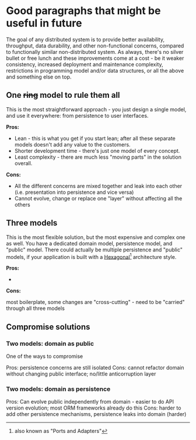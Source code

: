 # Good paragraphs that might be useful in future 

The goal of any distributed system is to provide better availability, throughput, data durability, and other 
non-functional concerns, compared to functionally similar non-distributed system. As always, there's no silver bullet 
or free lunch and these improvements come at a cost - be it weaker consistency, increased deployment and maintenance 
complexity, restrictions in programming model and/or data structures, or all the above and something else on top.



## One ~~ring~~ model to rule them all

This is the most straightforward approach - you just design a single model, and use it everywhere: from persistence to
user interfaces.

**Pros:**

* Lean - this is what you get if you start lean; after all these separate models doesn't add any value to the customers.
* Shorter development time - there's just one model of every concept.
* Least complexity - there are much less "moving parts" in the solution overall.

**Cons:**

* All the different concerns are mixed together and leak into each other (i.e. presentation into persistence 
and vice versa)
* Cannot evolve, change or replace one "layer" without affecting all the others

## Three models

This is the most flexible solution, but the most expensive and complex one as well. You have a dedicated domain model,
persistence model, and "public" model. There could actually be multiple persistence and "public" models, if your 
application is built with a [Hexagonal][hexagonal][^4] architecture style. 

**Pros:** 

* 

**Cons:**
 
 most boilerplate, some changes are "cross-cutting" - need to be "carried" through all three models

[^4]: also known as "Ports and Adapters"

[hexagonal]: https://en.wikipedia.org/wiki/Hexagonal_architecture_(software)

## Compromise solutions

### Two models: domain as public

One of the ways to compromise

Pros: persistence concerns are still isolated
Cons: cannot refactor domain without changing public interface; no/little anticorruption layer

### Two models: domain as persistence

Pros: Can evolve public independently from domain - easier to do API version evolution; 
most ORM frameworks already do this 
Cons: harder to add other persistence mechanisms, persistence leaks into domain (harder)